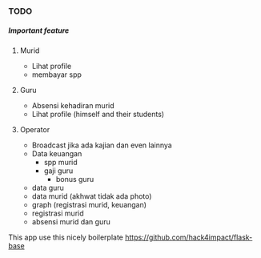 ### TODO


##### Important feature
1. Murid
    - Lihat profile
    - membayar spp
    
2. Guru
    - Absensi kehadiran murid
    - Lihat profile (himself and their students)
    
3. Operator
    - Broadcast jika ada kajian dan even lainnya
    - Data keuangan
        - spp murid    
        - gaji guru
            - bonus guru
    - data guru
    - data murid (akhwat tidak ada photo)
    - graph (registrasi murid, keuangan)
    - registrasi murid
    - absensi murid dan guru


This app use this nicely boilerplate
https://github.com/hack4impact/flask-base
